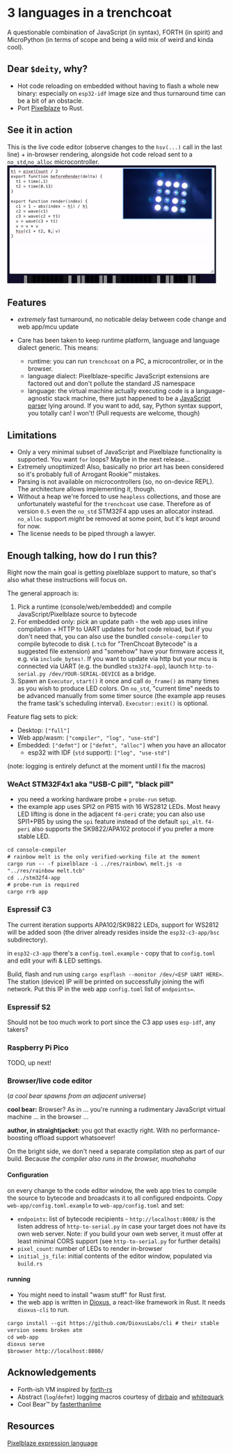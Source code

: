 # 3 languages in a trenchcoat

A questionable combination of JavaScript (in syntax), FORTH (in spirit) and MicroPython (in terms of scope and being a wild mix of weird and kinda cool).

## Dear `$deity`, why?

- Hot code reloading on embedded without having to flash a whole new binary: especially on `esp32-idf` image size and thus turnaround time can be a bit of an obstacle.
- Port [Pixelblaze](https://www.bhencke.com/pixelblaze) to Rust.

## See it in action

This is the live code editor (observe changes to the `hsv(...)` call in the last line) + in-browser rendering, alongside hot code reload sent to a `no_std`,`no_alloc` microcontroller.
![](media/showcase.gif)

## Features 

- *extremely* fast turnaround, no noticable delay between code change and web app/mcu update

- Care has been taken to keep runtime platform, language and language dialect generic. This means:
  - runtime: you can run `trenchcoat` on a PC, a microcontroller, or in the browser.
  - language dialect: Pixelblaze-specific JavaScript extensions are factored out and don't pollute the standard JS namespace
  - language: the virtual machine actually executing code is a language-agnostic stack machine, there just happened to be a [JavaScript parser](https://rustdoc.swc.rs/swc_ecma_parser/) lying around. If you want to add, say, Python syntax support, you totally can! I won't! (Pull requests are welcome, though)

## Limitations
- Only a very minimal subset of JavaScript and Pixelblaze functionality is supported. You want `for` loops? Maybe in the next release…
- Extremely unoptimized! Also, basically no prior art has been considered so it's probably full of Arrogant Rookie™ mistakes.
- Parsing is not available on microcontrollers (so, no on-device REPL). The architecture allows implementing it, though.
- Without a heap we're forced to use `heapless` collections, and those are unfortunately wasteful for the `trenchcoat` use case.
Therefore as of version `0.5` even the `no_std` STM32F4 app uses an allocator instead. `no_alloc` support *might* be removed at some point, but it's kept around for now.
- The license needs to be piped through a lawyer.

## Enough talking, how do I run this?

Right now the main goal is getting pixelblaze support to mature, so that's also what these instructions will focus on.

The general approach is:

1. Pick a runtime (console/web/embedded) and compile JavaScript/Pixelblaze source to bytecode
2. For embedded only: pick an update path - the web app uses inline compilation + HTTP to UART updates for hot code reload, but if you don't need that, you can also use the bundled `console-compiler` to compile bytecode to disk (`.tcb` for "TrenChcoat Bytecode" is a suggested file extension) and "somehow" have your firmware access it, e.g. via `include_bytes!`. If you want to update via http but your mcu is connected via UART (e.g. the bundled `stm32f4-app`), launch `http-to-serial.py /dev/YOUR-SERIAL-DEVICE` as a bridge.
3. Spawn an `Executor`, `start()` it once and call `do_frame()` as many times as you wish to produce LED colors. On `no_std`, "current time" needs to be advanced manually from some timer source (the example app reuses the frame task's scheduling interval). `Executor::exit()` is optional.

Feature flag sets to pick:
- Desktop: `["full"]`
- Web app/wasm: `["compiler", "log", "use-std"]`
- Embedded: `["defmt"]` or `["defmt", "alloc"]` when you have an allocator
  - esp32 with IDF (`std` support): `["log", "use-std"]`

(note: logging is entirely defunct at the moment until I fix the macros)

### WeAct STM32F4x1 aka "USB-C pill", "black pill" 

- you need a working hardware probe + `probe-run` setup.
- the example app uses SPI2 on PB15 with 16 WS2812 LEDs. Most heavy LED lifting is done in the adjacent `f4-peri` crate; you can also use SPI1+PB5 by using the `spi` feature instead of the default `spi_alt`. `f4-peri` also supports the SK9822/APA102 protocol if you prefer a more stable LED.

```shell
cd console-compiler
# rainbow melt is the only verified-working file at the moment
cargo run -- -f pixelblaze -i ../res/rainbow\ melt.js -o "../res/rainbow melt.tcb" 
cd ../stm32f4-app
# probe-run is required
cargo rrb app
```

### Espressif C3 

The current iteration supports APA102/SK9822 LEDs, support for WS2812 will be added soon (the driver already resides inside the `esp32-c3-app/bsc` subdirectory).

in `esp32-c3-app` there's a `config.toml.example` - copy that to `config.toml` and edit your wifi & LED settings.

Build, flash and run using `cargo espflash --monitor /dev/<ESP UART HERE>`. The station (device) IP will be printed on successfully joining the wifi network. Put this IP in the web app `config.toml` list of `endpoints=`.

### Espressif S2

Should not be too much work to port since the C3 app uses `esp-idf`, any takers?

### Raspberry Pi Pico
TODO, up next!
### Browser/live code editor

(*a cool bear spawns from an adjacent universe*)

**cool bear:** Browser? As in ... you're running a rudimentary JavaScript virtual machine ... in the browser ...

**author, in straightjacket:** you got that exactly right. With no performance-boosting offload support whatsoever!

On the bright side, we don't need a separate compilation step as part of our build. 
Because *the compiler also runs in the browser, muahahaha*

#### Configuration

on every change to the code editor window, the web app tries to compile the source to bytecode and broadcasts it to all configured endpoints. 
Copy `web-app/config.toml.example` to `web-app/config.toml` and set:
- `endpoints`: list of bytecode recipients - `http://localhost:8008/` is the listen address of `http-to-serial.py` in case your target does not have its own web server. Note: if you build your own web server, it must offer at least minimal CORS support (see `http-to-serial.py` for further details)
- `pixel_count`: number of LEDs to render in-browser
- `initial_js_file`: initial contents of the editor window, populated via `build.rs`

#### running

- You might need to install "wasm stuff" for Rust first.
- the web app is written in [Dioxus](https://dioxuslabs.com/), a react-like framework in Rust. It needs `dioxus-cli` to run.

```shell
cargo install --git https://github.com/DioxusLabs/cli # their stable version seems broken atm
cd web-app
dioxus serve
$browser http://localhost:8080/
```

## Acknowledgements
- Forth-ish VM inspired by [forth-rs](https://github.com/dewaka/forth-rs) 
- Abstract (`log`/`defmt`) logging macros courtesy of [dirbaio](https://github.com/Dirbaio) and [whitequark](https://github.com/whitequark)
- Cool Bear™ by [fasterthanlime](https://fasterthanli.me/)

## Resources
[Pixelblaze expression language](https://github.com/simap/pixelblaze/blob/master/README.expressions.md)
